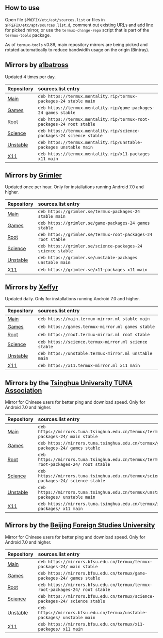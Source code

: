 ## How to use

Open file `$PREFIX/etc/apt/sources.list` or files in `$PREFIX/etc/apt/sources.list.d`, comment out existing URLs and add line for picked mirror, or use the `termux-change-repo` script that is part of the `termux-tools` package.

As of `termux-tools` v0.86, main repository mirrors are being picked and rotated automatically to reduce bandwidth usage on the origin (Bintray).

## Mirrors by [a1batross](https://github.com/a1batross)

Updated 4 times per day.

|Repository|sources.list entry                                               |
|:---------|:----------------------------------------------------------------|
|[Main](https://github.com/termux/termux-packages)      |`deb https://termux.mentality.rip/termux-packages-24 stable main`|
|[Games](https://github.com/termux/game-packages)     |`deb https://termux.mentality.rip/game-packages-24 games stable` |
|[Root](https://github.com/termux/termux-root-packages)      |`deb https://termux.mentality.rip/termux-root-packages-24 root stable`|
|[Science](https://github.com/termux/science-packages)   |`deb https://termux.mentality.rip/science-packages-24 science stable`|
|[Unstable](https://github.com/termux/unstable-packages)  |`deb https://termux.mentality.rip/unstable-packages unstable main`|
|[X11](https://github.com/termux/x11-packages)       |`deb https://termux.mentality.rip/x11-packages x11 main`|

## Mirrors by [Grimler](https://github.com/grimler91)

Updated once per hour. Only for installations running Android 7.0 and higher.

|Repository|sources.list entry                                               |
|:---------|:----------------------------------------------------------------|
|[Main](https://github.com/termux/termux-packages)      |`deb https://grimler.se/termux-packages-24 stable main`|
|[Games](https://github.com/termux/game-packages)     |`deb https://grimler.se/game-packages-24 games stable` |
|[Root](https://github.com/termux/termux-root-packages)      |`deb https://grimler.se/termux-root-packages-24 root stable`|
|[Science](https://github.com/termux/science-packages)   |`deb https://grimler.se/science-packages-24 science stable`|
|[Unstable](https://github.com/termux/unstable-packages)  |`deb https://grimler.se/unstable-packages unstable main`|
|[X11](https://github.com/termux/x11-packages)       |`deb https://grimler.se/x11-packages x11 main`|

## Mirrors by [Xeffyr](https://github.com/xeffyr)

Updated daily. Only for installations running Android 7.0 and higher.

|Repository|sources.list entry                                               |
|:---------|:----------------------------------------------------------------|
|[Main](https://github.com/termux/termux-packages)      |`deb https://main.termux-mirror.ml stable main`|
|[Games](https://github.com/termux/game-packages)     |`deb https://games.termux-mirror.ml games stable` |
|[Root](https://github.com/termux/termux-root-packages)      |`deb https://root.termux-mirror.ml root stable`|
|[Science](https://github.com/termux/science-packages)   |`deb https://science.termux-mirror.ml science stable`|
|[Unstable](https://github.com/termux/unstable-packages)  |`deb https://unstable.termux-mirror.ml unstable main`|
|[X11](https://github.com/termux/x11-packages)       |`deb https://x11.termux-mirror.ml x11 main`|

## Mirrors by the [Tsinghua University TUNA Association](https://tuna.moe/)

Mirror for Chinese users for better ping and download speed. Only for Android 7.0 and higher.

|Repository|sources.list entry                                               |
|:---------|:----------------------------------------------------------------|
|[Main](https://github.com/termux/termux-packages)      |`deb https://mirrors.tuna.tsinghua.edu.cn/termux/termux-packages-24/ main stable`|
|[Games](https://github.com/termux/game-packages)     |`deb https://mirrors.tuna.tsinghua.edu.cn/termux/game-packages-24/ games stable` |
|[Root](https://github.com/termux/termux-root-packages)      |`deb https://mirrors.tuna.tsinghua.edu.cn/termux/termux-root-packages-24/ root stable`|
|[Science](https://github.com/termux/science-packages)   |`deb https://mirrors.tuna.tsinghua.edu.cn/termux/science-packages-24/ science stable`|
|[Unstable](https://github.com/termux/unstable-packages)  |`deb https://mirrors.tuna.tsinghua.edu.cn/termux/unstable-packages/ unstable main`|
|[X11](https://github.com/termux/x11-packages)       |`deb https://mirrors.tuna.tsinghua.edu.cn/termux/x11-packages/ x11 main`|

## Mirrors by the [Beijing Foreign Studies University](http://www.bfsu.edu.cn/)

Mirror for Chinese users for better ping and download speed. Only for Android 7.0 and higher.

|Repository|sources.list entry                                               |
|:---------|:----------------------------------------------------------------|
|[Main](https://github.com/termux/termux-packages)      |`deb https://mirrors.bfsu.edu.cn/termux/termux-packages-24/ main stable`|
|[Games](https://github.com/termux/game-packages)     |`deb https://mirrors.bfsu.edu.cn/termux/game-packages-24/ games stable` |
|[Root](https://github.com/termux/termux-root-packages)      |`deb https://mirrors.bfsu.edu.cn/termux/termux-root-packages-24/ root stable`|
|[Science](https://github.com/termux/science-packages)   |`deb https://mirrors.bfsu.edu.cn/termux/science-packages-24/ science stable`|
|[Unstable](https://github.com/termux/unstable-packages)  |`deb https://mirrors.bfsu.edu.cn/termux/unstable-packages/ unstable main`|
|[X11](https://github.com/termux/x11-packages)       |`deb https://mirrors.bfsu.edu.cn/termux/x11-packages/ x11 main`|
